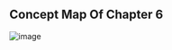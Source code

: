 ## Concept Map Of Chapter 6



![image](https://github.com/famashines/GitHub_Presentation_repo/assets/152769770/d00f8ea3-9e32-4b54-bad4-235458c4ce6d)
